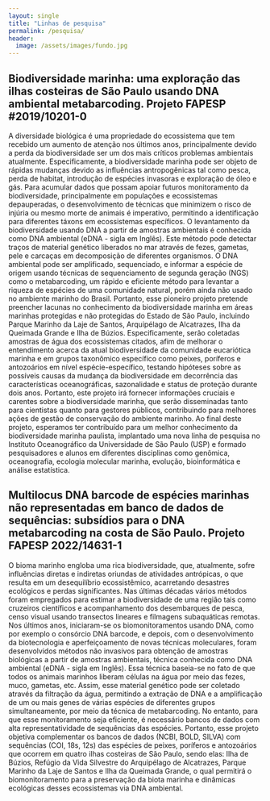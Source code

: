 ```yaml
---
layout: single
title: "Linhas de pesquisa"
permalink: /pesquisa/
header:
  image: /assets/images/fundo.jpg
---
```



## Biodiversidade marinha: uma exploração das ilhas costeiras de São Paulo usando DNA ambiental metabarcoding. Projeto FAPESP #2019/10201-0

A diversidade biológica é uma propriedade do ecossistema que tem recebido um aumento de atenção nos últimos anos, principalmente devido a perda da biodiversidade ser um dos mais críticos problemas ambientais atualmente. Especificamente, a biodiversidade marinha pode ser objeto de rápidas mudanças devido as influências antropogênicas tal como pesca, perda de habitat, introdução de espécies invasoras e exploração de óleo e gás. Para acumular dados que possam apoiar futuros monitoramento da biodiversidade, principalmente em populações e ecossistemas depauperadas, o desenvolvimento de técnicas que minimizem o risco de injúria ou mesmo morte de animais é imperativo, permitindo a identificação para diferentes táxons em ecossistemas específicos. O levantamento da biodiversidade usando DNA a partir de amostras ambientais é conhecida como DNA ambiental (eDNA - sigla em Inglês). Este método pode detectar traços de material genético liberados no mar através de fezes, gametas, pele e carcaças em decomposição de diferentes organismos. O DNA ambiental pode ser amplificado, sequenciado, e informar a espécie de origem usando técnicas de sequenciamento de segunda geração (NGS) como o metabarcoding, um rápido e eficiente método para levantar a riqueza de espécies de uma comunidade natural, porém ainda não usado no ambiente marinho do Brasil. Portanto, esse pioneiro projeto pretende preencher lacunas no conhecimento da biodiversidade marinha em áreas marinhas protegidas e não protegidas do Estado de São Paulo, incluindo Parque Marinho da Laje de Santos, Arquipélago de Alcatrazes, Ilha da Queimada Grande e Ilha de Búzios. Especificamente, serão coletadas amostras de água dos ecossistemas citados, afim de melhorar o entendimento acerca da atual biodiversidade da comunidade eucariótica marinha e em grupos taxonômico específico como peixes, poríferos e antozoários em nível espécie-específico, testando hipóteses sobre as possíveis causas da mudança da biodiversidade em decorrência das características oceanográficas, sazonalidade e status de proteção durante dois anos. Portanto, este projeto irá fornecer informações cruciais e carentes sobre a biodiversidade marinha, que serão disseminadas tanto para cientistas quanto para gestores públicos, contribuindo para melhores ações de gestão de conservação do ambiente marinho. Ao final deste projeto, esperamos ter contribuído para um melhor conhecimento da biodiversidade marinha paulista, implantado uma nova linha de pesquisa no Instituto Oceanográfico da Universidade de São Paulo (USP) e formado pesquisadores e alunos em diferentes disciplinas como genômica, oceanografia, ecologia molecular marinha, evolução, bioinformática e análise estatística.

## Multilocus DNA barcode de espécies marinhas não representadas em banco de dados de sequências: subsídios para o DNA metabarcoding na costa de São Paulo. Projeto FAPESP 2022/14631-1

O bioma marinho engloba uma rica biodiversidade, que, atualmente, sofre influências diretas e indiretas oriundas de atividades antrópicas, o que resulta em um desequilíbrio ecossistêmico, acarretando desastres ecológicos e perdas significantes. Nas últimas décadas vários métodos foram empregados para estimar a biodiversidade de uma região tais como cruzeiros científicos e acompanhamento dos desembarques de pesca, censo visual usando transectos lineares e filmagens subaquáticas remotas. Nos últimos anos, iniciaram-se os biomonitoramentos usando DNA, como por exemplo o consórcio DNA barcode, e depois, com o desenvolvimento da biotecnologia e aperfeiçoamento de novas técnicas moleculares, foram desenvolvidos métodos não invasivos para obtenção de amostras biológicas a partir de amostras ambientais, técnica conhecida como DNA ambiental (eDNA - sigla em Inglês). Essa técnica baseia-se no fato de que todos os animais marinhos liberam células na água por meio das fezes, muco, gametas, etc. Assim, esse material genético pode ser coletado através da filtração da água, permitindo a extração de DNA e a amplificação de um ou mais genes de várias espécies de diferentes grupos simultaneamente, por meio da técnica de metabarcoding. No entanto, para que esse monitoramento seja eficiente, é necessário bancos de dados com alta representatividade de sequências das espécies. Portanto, esse projeto objetiva complementar os bancos de dados (NCBI, BOLD, SILVA) com sequências (COI, 18s, 12s) das espécies de peixes, poríferos e antozoários que ocorrem em quatro ilhas costeiras de São Paulo, sendo elas: Ilha de Búzios, Refúgio da Vida Silvestre do Arquipélago de Alcatrazes, Parque Marinho da Laje de Santos e Ilha da Queimada Grande, o qual permitirá o biomonitoramento para a preservação da biota marinha e dinâmicas ecológicas desses ecossistemas via DNA ambiental.
